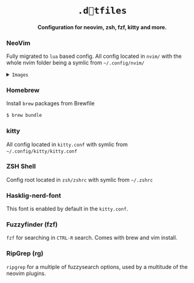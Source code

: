 
<h1 align="center">
    <code>.dtfiles</code>
</h1>

<h4 align='center'>Configuration for neovim, zsh, fzf, kitty and more.</h4>

### NeoVim

Fully migrated to `lua` based config. All config located in `nvim/` with the whole nvim folder being a symlic from `~/.config/nvim/`

<details><summary><code>Images</code></summary>
<p>
<img src="https://github.com/SmithPeder/dotfiles/blob/master/.github/nvim.png?raw=true" />
</p>
</details>

### Homebrew

Install `brew` packages from Brewfile

```sh
$ brew bundle
```

### kitty

All config located in `kitty.conf` with symlic from `~/.config/kitty/kitty.conf`

### ZSH Shell

Config root located in `zsh/zshrc` with symlic from `~/.zshrc`

### Hasklig-nerd-font

This font is enabled by default in the `kitty.conf`.

### Fuzzyfinder (fzf)

`fzf` for searching in `CTRL-R` search. Comes with brew and vim install.

### RipGrep (rg)

`ripgrep` for a multiple of fuzzysearch options, used by a multitude of the neovim plugins.
